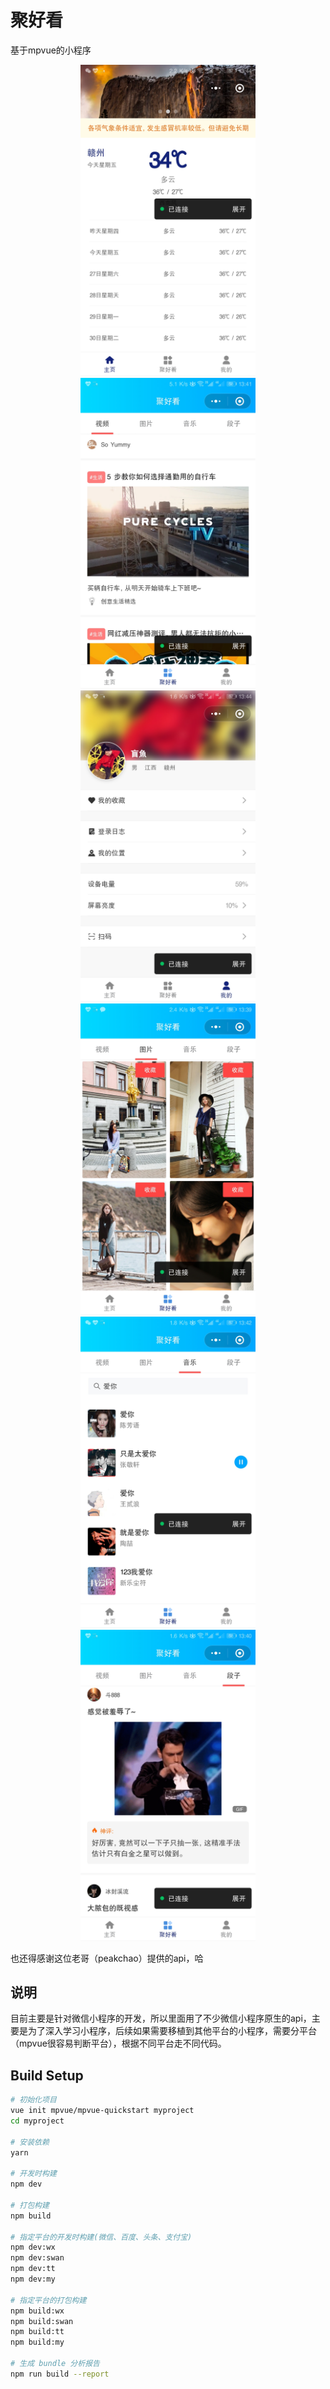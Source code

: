 聚好看
===

基于mpvue的小程序

<div align="center">
    <img src="./show/pic_home.jpg" width = "280" title="天气主页"/>
	<img src="./show/pic_video.jpg" width = "280" title="视频栏"/>
	<img src="./show/pic_user.jpg" width = "280" title="用户中心"/>
</div>
<div align="center">
    <img src="./show/pic_img.jpg" width = "280" title="图片栏"/>
	<img src="./show/pic_music.jpg" width = "280" title="音乐栏"/>
	<img src="./show/pic_joke.jpg" width = "280" title="段子栏"/>
</div>

也还得感谢这位老哥（peakchao）提供的api，哈

说明
------
目前主要是针对微信小程序的开发，所以里面用了不少微信小程序原生的api，主要是为了深入学习小程序，后续如果需要移植到其他平台的小程序，需要分平台（mpvue很容易判断平台），根据不同平台走不同代码。


## Build Setup

``` bash
# 初始化项目
vue init mpvue/mpvue-quickstart myproject
cd myproject

# 安装依赖
yarn

# 开发时构建
npm dev

# 打包构建
npm build

# 指定平台的开发时构建(微信、百度、头条、支付宝)
npm dev:wx
npm dev:swan
npm dev:tt
npm dev:my

# 指定平台的打包构建
npm build:wx
npm build:swan
npm build:tt
npm build:my

# 生成 bundle 分析报告
npm run build --report
```